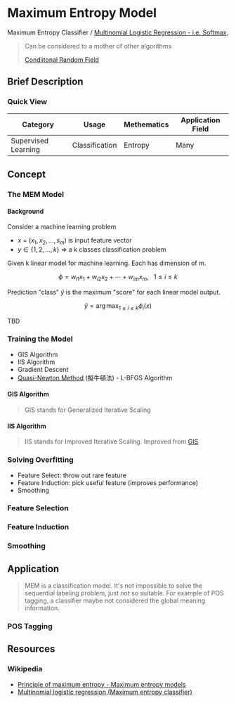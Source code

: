 # Maximum Entropy Model

Maximum Entropy Classifier / [Multinomial Logistic Regression - i.e. Softmax](../LogisticRegression/LogisticRegression.md#Multinomial---Softmax-Regression-(SMR)),

> Can be considered to a mother of other algorithms
>
> [Condiitonal Random Field](../CRF/CRF.md)

## Brief Description

### Quick View

Category|Usage|Methematics|Application Field
--------|-----|-----------|-----------------
Supervised Learning|Classification|Entropy|Many

## Concept

### The MEM Model

#### Background

Consider a machine learning problem

* $x$ = $(x_1, x_2, \dots, s_m)$ is input feature vector
* $y \in \{1, 2, \dots, k\}$ => a k classes classification problem

Given k linear model for machine learning. Each has dimension of m.

$$
\phi = w_{i1}x_1 + w_{i2}x_2+\cdots + w_{im}x_m,~~~1\leq i \leq k
$$

Prediction "class" $\hat{y}$ is the maximum "score" for each linear model output.

$$
\hat{y} = \arg\max_{1\leq i \leq k} \phi_i(x)
$$

TBD





### Training the Model

* GIS Algorithm
* IIS Algorithm
* Gradient Descent
* [Quasi-Newton Method](https://en.wikipedia.org/wiki/Quasi-Newton_method) (擬牛頓法) - L-BFGS Algorithm

#### GIS Algorithm

> GIS stands for Generalized Iterative Scaling

#### IIS Algorithm

> IIS stands for Improved Iterative Scaling. Improved from [GIS](#GIS-Algorithm)

### Solving Overfitting

* Feature Select: throw out rare feature
* Feature Induction: pick useful feature (improves performance)
* Smoothing

### Feature Selection

### Feature Induction

### Smoothing

## Application

> MEM is a classification model. It's not impossible to solve the sequential labeling problem, just not so suitable.
> For example of POS tagging, a classifier maybe not considered the global meaning information.

### POS Tagging

## Resources

### Wikipedia

* [Principle of maximum entropy - Maximum entropy models](https://en.wikipedia.org/wiki/Principle_of_maximum_entropy#Maximum_entropy_models)
* [Multinomial logistic regression (Maximum entropy classifier)](https://en.wikipedia.org/wiki/Maximum_entropy_classifier)
